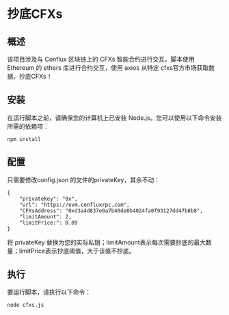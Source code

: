 # 抄底CFXs
## 概述
该项目涉及与 Conflux 区块链上的 CFXs 智能合约进行交互。脚本使用 Ethereum 的 ethers 库进行合约交互，使用 axios 从特定 cfxs官方市场获取数据，抄底CFXs！

## 安装
在运行脚本之前，请确保您的计算机上已安装 Node.js。您可以使用以下命令安装所需的依赖项：
```
npm install
```
## 配置
只需要修改config.json 的文件的privateKey，其余不动：
```
{
    "privateKey": "0x",
    "url": "https://evm.confluxrpc.com",
    "CFXsAddress": "0xd3a4d837e0a7b40de0b4024fa0f93127dd47b8b8",
    "limitAmount": 2,
    "limitPrice:": 0.09
}
```
将 privateKey 替换为您的实际私钥；limitAmount表示每次需要抄底的最大数量；limitPrice表示抄底阈值，大于该值不抄底。

## 执行
要运行脚本，请执行以下命令：
```
node cfxs.js
```